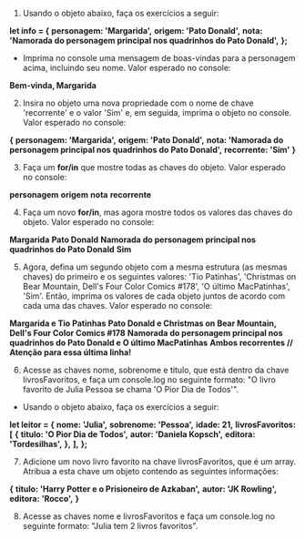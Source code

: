 1. Usando o objeto abaixo, faça os exercícios a seguir:

**let info = {**
**personagem: 'Margarida',**
**origem: 'Pato Donald',**
**nota: 'Namorada do personagem principal nos quadrinhos do Pato Donald',**
**};**

* Imprima no console uma mensagem de boas-vindas para a personagem acima, incluindo seu nome. Valor esperado no console:

**Bem-vinda, Margarida**

2. Insira no objeto uma nova propriedade com o nome de chave 'recorrente' e o valor 'Sim' e, em seguida, imprima o objeto no console. Valor esperado no console:
   
**{**
**personagem: 'Margarida',**
**origem: 'Pato Donald',**
**nota: 'Namorada do personagem principal nos quadrinhos do Pato Donald',**
**recorrente: 'Sim'**
**}**

3. Faça um **for/in** que mostre todas as chaves do objeto. Valor esperado no console:

**personagem**
**origem**
**nota**
**recorrente**

4. Faça um novo **for/in**, mas agora mostre todos os valores das chaves do objeto. Valor esperado no console:

**Margarida**
**Pato Donald**
**Namorada do personagem principal nos quadrinhos do Pato Donald**
**Sim**

5. Agora, defina um segundo objeto com a mesma estrutura (as mesmas chaves) do primeiro e os seguintes valores: 'Tio Patinhas', 'Christmas on Bear Mountain, Dell's Four Color Comics #178', 'O último MacPatinhas', 'Sim'. Então, imprima os valores de cada objeto juntos de acordo com cada uma das chaves. Valor esperado no console:

**Margarida e Tio Patinhas**
**Pato Donald e Christmas on Bear Mountain, Dell's Four Color Comics #178**
**Namorada do personagem principal nos quadrinhos do Pato Donald e O último MacPatinhas**
**Ambos recorrentes // Atenção para essa última linha!**

6. Acesse as chaves nome, sobrenome e titulo, que está dentro da chave livrosFavoritos, e faça um console.log no seguinte formato: "O livro favorito de Julia Pessoa se chama 'O Pior Dia de Todos'".

* Usando o objeto abaixo, faça os exercícios a seguir:
  
**let leitor = {**
  **nome: 'Julia',**
  **sobrenome: 'Pessoa',**
  **idade: 21,**
  **livrosFavoritos: [**
    **{**
      **titulo: 'O Pior Dia de Todos',**
      **autor: 'Daniela Kopsch',**
      **editora: 'Tordesilhas',**
    **},**
  **],**
**};**

7. Adicione um novo livro favorito na chave livrosFavoritos, que é um array. Atribua a esta chave um objeto contendo as seguintes informações:

**{**
  **titulo: 'Harry Potter e o Prisioneiro de Azkaban',**
  **autor: 'JK Rowling',**
  **editora: 'Rocco',**
**}**

8. Acesse as chaves nome e livrosFavoritos e faça um console.log no seguinte formato: "Julia tem 2 livros favoritos".